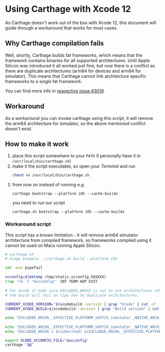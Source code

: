 # Using Carthage with Xcode 12

As Carthage doesn't work out of the box with Xcode 12, this document will guide through a workaround that works for most cases.

## Why Carthage compilation fails

Well, shortly, Carthage builds fat frameworks, which means that the framework contains binaries for all supported architectures. 
Until Apple Silicon was introduced it all worked just fine, but now there is a conflict as there are duplicate architectures (arm64 for devices and arm64 for simulator).
This means that Carthage cannot link architecture specific frameworks to a single fat framework.

You can find more info in [respective issue #3019](https://github.com/Carthage/Carthage/issues/3019).

## Workaround 

As a workaround you can invoke carthage using this script, it will remove the arm64 architecture for simulator, so the above mentioned conflict doesn't exist.

## How to make it work

1. place this script somewhere to your `PATH` (I personally have it in `/usr/local/bin/carthage.sh`)
2. make it the script executable, so open your _Terminal_ and run 
   ```bash
   chmod +x /usr/local/bin/carthage.sh
   ```
3. from now on instead of running e.g. 
   ```
   carthage bootstrap --platform iOS --cache-builds
   ```
   you need to run our script
   ```
   carthage.sh bootstrap --platform iOS --cache-builds
   ```

### Workaround script

This script has a known limitation - it will remove arm64 simulator architecture from compiled framework, so frameworks compiled using it cannot be used on Macs running Apple Silicon.

```bash
# carthage.sh
# Usage example: ./carthage.sh build --platform iOS

set -euo pipefail
 
xcconfig=$(mktemp /tmp/static.xcconfig.XXXXXX)
trap 'rm -f "$xcconfig"' INT TERM HUP EXIT
 
# For Xcode 12 make sure EXCLUDED_ARCHS is set to arm architectures otherwise
# the build will fail on lipo due to duplicate architectures.
 
CURRENT_XCODE_VERSION="$(xcodebuild -version | grep "Xcode" | cut -d' ' -f2 | cut -d'.' -f1)00"
CURRENT_XCODE_BUILD=$(xcodebuild -version | grep "Build version" | cut -d' ' -f3)

echo "EXCLUDED_ARCHS__EFFECTIVE_PLATFORM_SUFFIX_simulator__NATIVE_ARCH_64_BIT_x86_64__XCODE_${CURRENT_XCODE_VERSION}__BUILD_${CURRENT_XCODE_BUILD} = arm64 arm64e armv7 armv7s armv6 armv8" >> $xcconfig
 
echo 'EXCLUDED_ARCHS__EFFECTIVE_PLATFORM_SUFFIX_simulator__NATIVE_ARCH_64_BIT_x86_64__XCODE_'${CURRENT_XCODE_VERSION}' = $(EXCLUDED_ARCHS__EFFECTIVE_PLATFORM_SUFFIX_simulator__NATIVE_ARCH_64_BIT_x86_64__XCODE_$(XCODE_VERSION_MAJOR)__BUILD_$(XCODE_PRODUCT_BUILD_VERSION))' >> $xcconfig
echo 'EXCLUDED_ARCHS = $(inherited) $(EXCLUDED_ARCHS__EFFECTIVE_PLATFORM_SUFFIX_$(EFFECTIVE_PLATFORM_SUFFIX)__NATIVE_ARCH_64_BIT_$(NATIVE_ARCH_64_BIT)__XCODE_$(XCODE_VERSION_MAJOR))' >> $xcconfig

export XCODE_XCCONFIG_FILE="$xcconfig"
carthage "$@"
```
